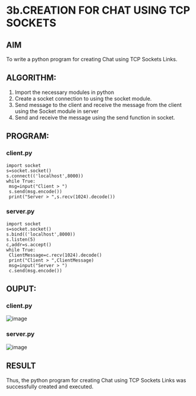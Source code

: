 # 3b.CREATION FOR CHAT USING TCP SOCKETS
## AIM
To write a python program for creating Chat using TCP Sockets Links.
## ALGORITHM:
1. Import the necessary modules in python
2. Create a socket connection to using the socket module.
3. Send message to the client and receive the message from the client using the Socket module in
 server
4. Send and receive the message using the send function in socket.
## PROGRAM:
### client.py
```
import socket
s=socket.socket()
s.connect(('localhost',8000))
while True:
 msg=input("Client > ")
 s.send(msg.encode())
 print("Server > ",s.recv(1024).decode())
```
### server.py
```
import socket
s=socket.socket()
s.bind(('localhost',8000))
s.listen(5)
c,addr=s.accept()
while True:
 ClientMessage=c.recv(1024).decode()
 print("Client > ",ClientMessage)
 msg=input("Server > ")
 c.send(msg.encode())
```

## OUPUT:
### client.py
![image](https://github.com/SarweshvaranA/3b_CHAT_USING_TCP_SOCKETS/assets/146930981/72dc66fa-ebaa-4fd4-9963-fe1be6b8e63d)

### server.py
![image](https://github.com/SarweshvaranA/3b_CHAT_USING_TCP_SOCKETS/assets/146930981/6336378b-86f1-497a-b641-5a8c19c09336)

## RESULT
Thus, the python program for creating Chat using TCP Sockets Links was successfully 
created and executed.
